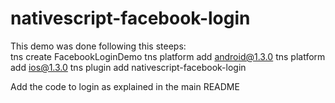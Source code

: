 # nativescript-facebook-login

This demo was done following this steeps:   
tns create FacebookLoginDemo
tns platform add android@1.3.0
tns platform add ios@1.3.0
tns plugin add nativescript-facebook-login

Add the code to login as explained in the main README